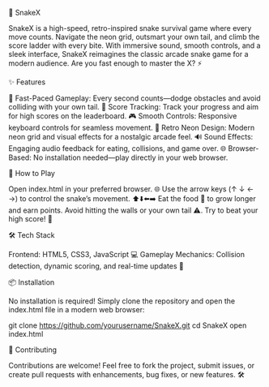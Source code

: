 🐍 SnakeX

SnakeX is a high-speed, retro-inspired snake survival game where every move counts. Navigate the neon grid, outsmart your own tail, and climb the score ladder with every bite. With immersive sound, smooth controls, and a sleek interface, SnakeX reimagines the classic arcade snake game for a modern audience. Are you fast enough to master the X? ⚡

✨ Features

🏃 Fast-Paced Gameplay: Every second counts—dodge obstacles and avoid colliding with your own tail.
🥇 Score Tracking: Track your progress and aim for high scores on the leaderboard.
🎮 Smooth Controls: Responsive keyboard controls for seamless movement.
🌌 Retro Neon Design: Modern neon grid and visual effects for a nostalgic arcade feel.
🔊 Sound Effects: Engaging audio feedback for eating, collisions, and game over.
🌐 Browser-Based: No installation needed—play directly in your web browser.

🎯 How to Play

Open index.html in your preferred browser. 🌐
Use the arrow keys (↑ ↓ ← →) to control the snake’s movement. ⬆️⬇️⬅️➡️
Eat the food 🍎 to grow longer and earn points.
Avoid hitting the walls or your own tail ⚠️.
Try to beat your high score! 🥳

🛠 Tech Stack

Frontend: HTML5, CSS3, JavaScript 💻
Gameplay Mechanics: Collision detection, dynamic scoring, and real-time updates 🎯

📦 Installation

No installation is required! Simply clone the repository and open the index.html file in a modern web browser:

git clone https://github.com/yourusername/SnakeX.git
cd SnakeX
open index.html

🤝 Contributing

Contributions are welcome! Feel free to fork the project, submit issues, or create pull requests with enhancements, bug fixes, or new features. 🛠️
